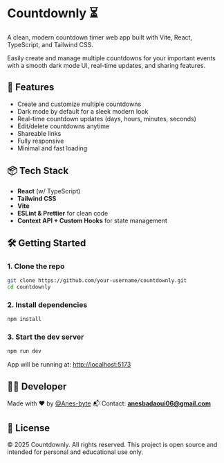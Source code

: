 # Countdownly ⏳

A clean, modern countdown timer web app built with Vite, React, TypeScript, and Tailwind CSS.

Easily create and manage multiple countdowns for your important events with a smooth dark mode UI, real-time updates, and sharing features.

## 🚀 Features

- Create and customize multiple countdowns  
- Dark mode by default for a sleek modern look  
- Real-time countdown updates (days, hours, minutes, seconds)  
- Edit/delete countdowns anytime  
- Shareable links  
- Fully responsive  
- Minimal and fast loading

## 📦 Tech Stack

- **React** (w/ TypeScript)  
- **Tailwind CSS**  
- **Vite**  
- **ESLint & Prettier** for clean code  
- **Context API + Custom Hooks** for state management

## 🛠️ Getting Started

### 1. Clone the repo

```bash
git clone https://github.com/your-username/countdownly.git
cd countdownly
````

### 2. Install dependencies

```bash
npm install
```

### 3. Start the dev server

```bash
npm run dev
```

App will be running at: [http://localhost:5173](http://localhost:5173)

## 🧑‍💻 Developer

Made with ❤️ by [@Anes-byte](https://github.com/Anes-byte)
📬 Contact: **[anesbadaoui06@gmail.com](mailto:anesbadaoui06@gmail.com)**

## 📄 License

© 2025 Countdownly. All rights reserved.
This project is open source and intended for personal and educational use only.